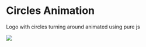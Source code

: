 # Circles Animation 

Logo with circles turning around animated using pure js

![](https://media.discordapp.net/attachments/849287673155420170/973578650710601738/miniGif_20220510153103.gif)
